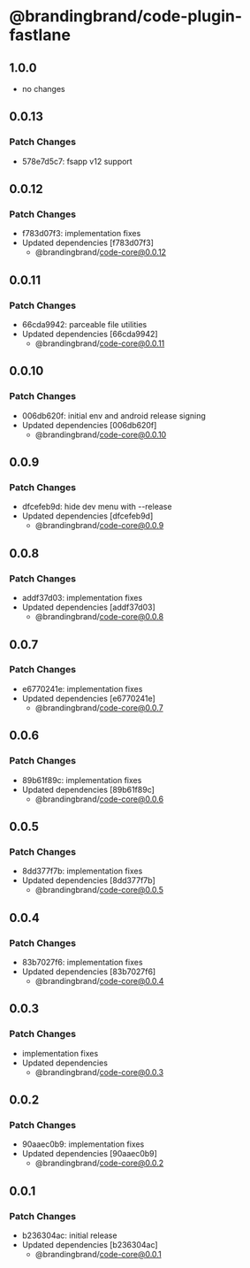 # @brandingbrand/code-plugin-fastlane

## 1.0.0

- no changes

## 0.0.13

### Patch Changes

- 578e7d5c7: fsapp v12 support

## 0.0.12

### Patch Changes

- f783d07f3: implementation fixes
- Updated dependencies [f783d07f3]
  - @brandingbrand/code-core@0.0.12

## 0.0.11

### Patch Changes

- 66cda9942: parceable file utilities
- Updated dependencies [66cda9942]
  - @brandingbrand/code-core@0.0.11

## 0.0.10

### Patch Changes

- 006db620f: initial env and android release signing
- Updated dependencies [006db620f]
  - @brandingbrand/code-core@0.0.10

## 0.0.9

### Patch Changes

- dfcefeb9d: hide dev menu with --release
- Updated dependencies [dfcefeb9d]
  - @brandingbrand/code-core@0.0.9

## 0.0.8

### Patch Changes

- addf37d03: implementation fixes
- Updated dependencies [addf37d03]
  - @brandingbrand/code-core@0.0.8

## 0.0.7

### Patch Changes

- e6770241e: implementation fixes
- Updated dependencies [e6770241e]
  - @brandingbrand/code-core@0.0.7

## 0.0.6

### Patch Changes

- 89b61f89c: implementation fixes
- Updated dependencies [89b61f89c]
  - @brandingbrand/code-core@0.0.6

## 0.0.5

### Patch Changes

- 8dd377f7b: implementation fixes
- Updated dependencies [8dd377f7b]
  - @brandingbrand/code-core@0.0.5

## 0.0.4

### Patch Changes

- 83b7027f6: implementation fixes
- Updated dependencies [83b7027f6]
  - @brandingbrand/code-core@0.0.4

## 0.0.3

### Patch Changes

- implementation fixes
- Updated dependencies
  - @brandingbrand/code-core@0.0.3

## 0.0.2

### Patch Changes

- 90aaec0b9: implementation fixes
- Updated dependencies [90aaec0b9]
  - @brandingbrand/code-core@0.0.2

## 0.0.1

### Patch Changes

- b236304ac: initial release
- Updated dependencies [b236304ac]
  - @brandingbrand/code-core@0.0.1
